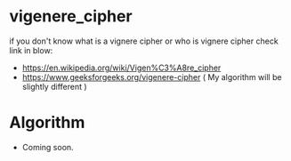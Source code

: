 # vigenere_cipher
if you don't know what is a vignere cipher or who is vignere cipher check link in blow:
  - https://en.wikipedia.org/wiki/Vigen%C3%A8re_cipher
  - https://www.geeksforgeeks.org/vigenere-cipher ( My algorithm will be slightly different )


# Algorithm 

- Coming soon.
